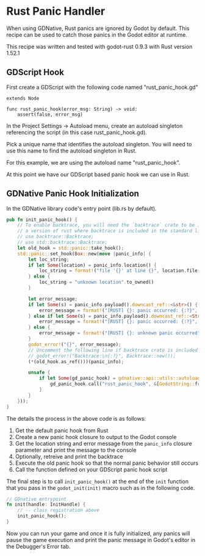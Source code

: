 # Rust Panic Handler

When using GDNative, Rust panics are ignored by Godot by default. This recipe can be used to catch those panics in the Godot editor at runtime.

This recipe was written and tested with godot-rust 0.9.3 with Rust version 1.52.1

## GDScript Hook

First create a GDScript with the following code named "rust_panic_hook.gd"

```
extends Node

func rust_panic_hook(error_msg: String) -> void:
	assert(false, error_msg)

```

In the Project Settings -> Autoload menu, create an autoload singleton referencing the script (in this case rust_panic_hook.gd).

Pick a unique name that identifies the autoload singleton. You will need to use this name to find the autoload singleton in Rust.

For this example, we are using the autoload name "rust_panic_hook".

At this point we have our GDScript based  panic hook we can use in Rust.

## GDNative Panic Hook Initialization

In the GDNative library code's entry point (lib.rs by default).

```rust
pub fn init_panic_hook() {
    // To enable backtrace, you will need the `backtrace` crate to be included in your cargo.toml, or 
    // a version of rust where backtrace is included in the standard library (e.g. Rust nightly as of the date of publishing)
    // use backtrace::Backtrace;
    // use std::backtrace::Backtrace;
    let old_hook = std::panic::take_hook();
    std::panic::set_hook(Box::new(move |panic_info| {
        let loc_string;
        if let Some(location) = panic_info.location() {
            loc_string = format!("file '{}' at line {}", location.file(), location.line());
        } else {
            loc_string = "unknown location".to_owned()
        }

        let error_message;
        if let Some(s) = panic_info.payload().downcast_ref::<&str>() {
            error_message = format!("[RUST] {}: panic occurred: {:?}", loc_string, s);
        } else if let Some(s) = panic_info.payload().downcast_ref::<String>() {
            error_message = format!("[RUST] {}: panic occurred: {:?}", loc_string, s);
        } else {
            error_message = format!("[RUST] {}: unknown panic occurred", loc_string);
        }
        godot_error!("{}", error_message);
        // Uncomment the following line if backtrace crate is included as a dependency
        // godot_error!("Backtrace:\n{:?}", Backtrace::new());
        (*(old_hook.as_ref()))(panic_info);

        unsafe {
            if let Some(gd_panic_hook) = gdnative::api::utils::autoload::<gdnative::api::Node>("rust_panic_hook") {
                gd_panic_hook.call("rust_panic_hook", &[GodotString::from_str(error_message).to_variant()]);
            }
        }
    }));
}
```

The details the process in the above code is as follows:
1. Get the default panic hook from Rust
2. Create a new panic hook closure to output to the Godot console
3. Get the location string and error message from the `panic_info` closure parameter and print the message to the console
4. Optionally, retreive and print the backtrace
5. Execute the old panic hook so that the normal panic behavior still occurs
6. Call the function defined on your GDScript panic hook script

The final step is to call `init_panic_hook()` at the end of the `init` function that you pass in the `godot_init(init)` macro such as in the following code.

```rust
// GDnative entrypoint
fn init(handle: InitHandle) {
    // -- class registration above
    init_panic_hook();
}
```

Now you can run your game and once it is fully initialized, any panics will pause the game execution and print the panic message in Godot's editor in the Debugger's Error tab.
